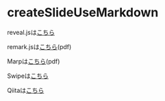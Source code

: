 # createSlideUseMarkdown



reveal.jsは[こちら](./reveal_js/index.html)


remark.jsは[こちら](https://ykhirao.github.io/SlideByMarkdown/remark_js/remark_js.pdf)(pdf)

Marpは[こちら](https://ykhirao.github.io/SlideByMarkdown/Marp/marp.pdf)(pdf)


Swipeは[こちら](https://swipe.to/6287cw)

Qiitaは[こちら]()




